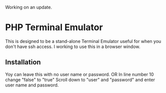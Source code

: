 Working on an update.




PHP Terminal Emulator
=====================

This is designed to be a stand-alone Terminal Emulator useful for when you
don't have ssh access.
I working to use this in a browser window.

Installation
------------
Yoy can leave this with no user name or password.
OR
In line number 10 change "false" to "true"
Scroll down to "user" and "password" and enter user name and password.

